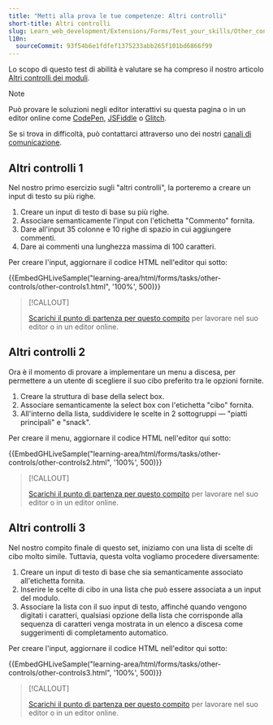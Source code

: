 ```yaml
---
title: "Metti alla prova le tue competenze: Altri controlli"
short-title: Altri controlli
slug: Learn_web_development/Extensions/Forms/Test_your_skills/Other_controls
l10n:
  sourceCommit: 93f54b6e1fdfef1375233abb265f101bd6866f99
---
```


Lo scopo di questo test di abilità è valutare se ha compreso il nostro articolo [Altri controlli dei moduli](/it/docs/Learn_web_development/Extensions/Forms/Other_form_controls).

> [!NOTE]
> Può provare le soluzioni negli editor interattivi su questa pagina o in un editor online come [CodePen](https://codepen.io/), [JSFiddle](https://jsfiddle.net/) o [Glitch](https://glitch.com/).
>
> Se si trova in difficoltà, può contattarci attraverso uno dei nostri [canali di comunicazione](/it/docs/MDN/Community/Communication_channels).

## Altri controlli 1

Nel nostro primo esercizio sugli "altri controlli", la porteremo a creare un input di testo su più righe.

1. Creare un input di testo di base su più righe.
2. Associare semanticamente l'input con l'etichetta "Commento" fornita.
3. Dare all'input 35 colonne e 10 righe di spazio in cui aggiungere commenti.
4. Dare ai commenti una lunghezza massima di 100 caratteri.

Per creare l'input, aggiornare il codice HTML nell'editor qui sotto:

{{EmbedGHLiveSample("learning-area/html/forms/tasks/other-controls/other-controls1.html", '100%', 500)}}

> [!CALLOUT]
>
> [Scarichi il punto di partenza per questo compito](https://github.com/mdn/learning-area/blob/main/html/forms/tasks/other-controls/other-controls1-download.html) per lavorare nel suo editor o in un editor online.

## Altri controlli 2

Ora è il momento di provare a implementare un menu a discesa, per permettere a un utente di scegliere il suo cibo preferito tra le opzioni fornite.

1. Creare la struttura di base della select box.
2. Associare semanticamente la select box con l'etichetta "cibo" fornita.
3. All'interno della lista, suddividere le scelte in 2 sottogruppi — "piatti principali" e "snack".

Per creare il menu, aggiornare il codice HTML nell'editor qui sotto:

{{EmbedGHLiveSample("learning-area/html/forms/tasks/other-controls/other-controls2.html", '100%', 500)}}

> [!CALLOUT]
>
> [Scarichi il punto di partenza per questo compito](https://github.com/mdn/learning-area/blob/main/html/forms/tasks/other-controls/other-controls2-download.html) per lavorare nel suo editor o in un editor online.

## Altri controlli 3

Nel nostro compito finale di questo set, iniziamo con una lista di scelte di cibo molto simile. Tuttavia, questa volta vogliamo procedere diversamente:

1. Creare un input di testo di base che sia semanticamente associato all'etichetta fornita.
2. Inserire le scelte di cibo in una lista che può essere associata a un input del modulo.
3. Associare la lista con il suo input di testo, affinché quando vengono digitati i caratteri, qualsiasi opzione della lista che corrisponde alla sequenza di caratteri venga mostrata in un elenco a discesa come suggerimenti di completamento automatico.

Per creare l'input, aggiornare il codice HTML nell'editor qui sotto:

{{EmbedGHLiveSample("learning-area/html/forms/tasks/other-controls/other-controls3.html", '100%', 500)}}

> [!CALLOUT]
>
> [Scarichi il punto di partenza per questo compito](https://github.com/mdn/learning-area/blob/main/html/forms/tasks/other-controls/other-controls3-download.html) per lavorare nel suo editor o in un editor online.
